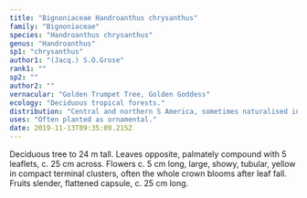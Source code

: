 ```yaml
---
title: "Bignoniaceae Handroanthus chrysanthus"
family: "Bignoniaceae"
species: "Handroanthus chrysanthus"
genus: "Handroanthus"
sp1: "chrysanthus"
author1: "(Jacq.) S.O.Grose"
rank1: ""
sp2: ""
author2: ""
vernacular: "Golden Trumpet Tree, Golden Goddess"
ecology: "Deciduous tropical forests."
distribution: "Central and northern S America, sometimes naturalised in SE Asia."
uses: "Often planted as ornamental."
date: 2019-11-13T09:35:09.215Z
---
```

Deciduous tree to 24 m tall. Leaves opposite, palmately compound with 5 leaflets, c. 25 cm across. Flowers c. 5 cm long, large, showy, tubular, yellow in compact terminal clusters, often the whole crown blooms after leaf fall. Fruits slender, flattened capsule, c. 25 cm long.
